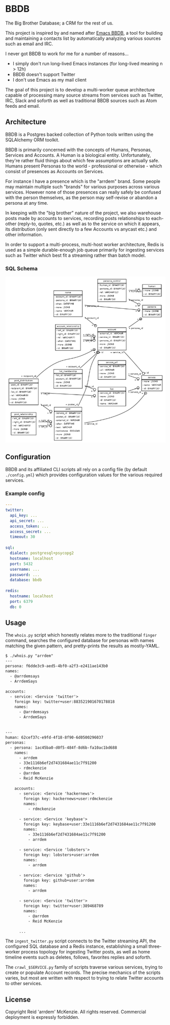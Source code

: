 # BBDB
The Big Brother Database; a CRM for the rest of us.

This project is inspired by and named after [Emacs BBDB](https://www.emacswiki.org/emacs/BbdbMode),
a tool for building and maintaining a contacts list by automatically analyzing various sources such
as email and IRC.

I never got BBDB to work for me for a number of reasons...

- I simply don't run long-lived Emacs instances (for long-lived meaning n > 12h)
- BBDB doesn't support Twitter
- I don't use Emacs as my mail client

The goal of this project is to develop a multi-worker queue architecture capable of processing many
source streams from services such as Twitter, IRC, Slack and soforth as well as traditional BBDB
sources such as Atom feeds and email.

## Architecture

BBDB is a Postgres backed collection of Python tools written using the SQLAlchemy ORM toolkit.

BBDB is primarily concerned with the concepts of Humans, Personas, Services and Accounts. A Human is
a biological entity. Unfortunately, they're rather fluid things about which few assumptions are
actually safe. Humans present Personas to the world - professional or otherwise - which consist of
presences as Accounts on Services.

For instance I have a presence which is the "arrdem" brand. Some people may maintain multiple such
"brands" for various purposes across various services. However none of those presences can really
safely be confused with the person themselves, as the person may self-revise or abandon a persona at
any time.

In keeping with the "big brother" nature of the project, we also warehouse posts made by accounts to
services, recording posts relationships to each-other (reply-to, quotes, etc.) as well as to the
service on which it appears, its distribution (only sent directly to a few Accounts vs anycast etc.)
and other information.

In order to support a multi-process, multi-host worker architecture, Redis is used as a simple
durable-enough job queue primarily for ingesting services such as Twitter which best fit a streaming
rather than batch model.

### SQL Schema

![Database schema](./etc/dbschema.png)

## Configuration

BBDB and its affiliated CLI scripts all rely on a config file (by default `./config.yml`) which
provides configuration values for the various required services.

### Example config

```yaml
---
twitter:
  api_key: ...
  api_secret: ...
  access_token: ...
  access_secret: ...
  timeout: 30

sql:
  dialect: postgresql+psycopg2
  hostname: localhost
  port: 5432
  username: ...
  password: ...
  database: bbdb

redis:
  hostname: localhost
  port: 6379
  db: 0
```

## Usage

The `whois.py` script which honestly relates more to the traditional `finger` command, searches the
configured database for personas with names matching the given pattern, and pretty-prints the
results as mostly-YAML.

```
$ ./whois.py "arrdem"
---
persona: f6dde3c9-aed5-4bf0-a2f3-e2411ae143b0
names:
  - @arrdemsays
  - ArrdemSays

accounts:
  - service: <Service 'twitter'>
	foreign key: twitter+user:883521901670178818
	names:
	  - @arrdemsays
	  - ArrdemSays


---
human: 62cef37c-e9fd-4f18-8f90-6d0500296037
personas:
  - persona: 1ac45ba0-d0f5-484f-8d6b-fa10ac1bd688
	names:
	  - arrdem
	  - 33e1116b6ef2d7431684ae11c7f91200
	  - rdmckenzie
	  - @arrdem
	  - Reid McKenzie

	accounts:
	  - service: <Service 'hackernews'>
		foreign key: hackernews+user:rdmckenzie
		names:
		  - rdmckenzie

	  - service: <Service 'keybase'>
		foreign key: keybase+user:33e1116b6ef2d7431684ae11c7f91200
		names:
		  - 33e1116b6ef2d7431684ae11c7f91200
		  - arrdem

	  - service: <Service 'lobsters'>
		foreign key: lobsters+user:arrdem
		names:
		  - arrdem

	  - service: <Service 'github'>
		foreign key: github+user:arrdem
		names:
		  - arrdem

	  - service: <Service 'twitter'>
		foreign key: twitter+user:389468789
		names:
		  - @arrdem
		  - Reid McKenzie

	  ...
```

The `ingest_twitter.py` script connects to the Twitter streaming API, the configured SQL database
and a Redis instance, establishing a small three-worker process topology for ingesting Twitter
posts, as well as home timeline events such as deletes, follows, favorites replies and soforth.

The `crawl_$SERVICE.py` family of scripts traverse various services, trying to create or populate
Account records. The precise mechanics of the scripts varies, but most are written with respect to
trying to relate Twitter accounts to other services.

## License

Copyright Reid 'arrdem' McKenzie. All rights reserved. Commercial deployment is expressly forbidden.
